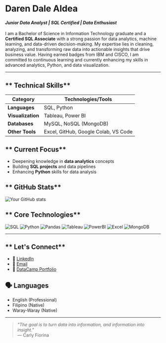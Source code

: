 # **Daren Dale Aldea**  
#### *Junior Data Analyst | SQL Certified | Data Enthusiast*

I am a Bachelor of Science in Information Technology graduate and a **Certified SQL Associate** with a strong passion for data analytics, machine learning, and data-driven decision-making. My expertise lies in cleaning, analyzing, and transforming raw data into actionable insights that drive business value. Having earned badges from IBM and CISCO, I am committed to continuous learning and currently enhancing my skills in advanced analytics, Python, and data visualization.

---

## ** Technical Skills**
| Category       | Technologies/Tools                          |
|----------------|---------------------------------------------|
| **Languages**  | SQL, Python                                 |
| **Visualization** | Tableau, Power BI                        |
| **Databases**  | MySQL, NoSQL (MongoDB)                      |
| **Other Tools**| Excel, GitHub, Google Colab, VS Code       |

## ** Current Focus**
- Deepening knowledge in **data analytics** concepts
- Building **SQL projects** and data pipelines
- Enhancing **Python** skills for data analysis

## ** GitHub Stats**
![Your GitHub stats](https://github-readme-stats.vercel.app/api?username=legendaren-arc&show_icons=true&theme=tokyonight&hide_border=true)


## ** Core Technologies**
![SQL](https://img.shields.io/badge/SQL-4479A1?style=flat&logo=postgresql&logoColor=white)
![Python](https://img.shields.io/badge/Python-3776AB?style=flat&logo=python&logoColor=white)
![Pandas](https://img.shields.io/badge/Pandas-150458?style=flat&logo=pandas&logoColor=white)
![Tableau](https://img.shields.io/badge/Tableau-1F4B7C?style=flat&logo=tableau&logoColor=white)
![PowerBI](https://img.shields.io/badge/Power_BI-8A2BE2?style=flat&logo=powerbi&logoColor=white)
![Excel](https://img.shields.io/badge/Excel-217346?style=flat&logo=microsoftexcel&logoColor=white)
![MongoDB](https://img.shields.io/badge/MongoDB-47A248?style=flat&logo=mongodb&logoColor=white)

---

## ** Let's Connect**
- 💼 [LinkedIn](https://linkedin.com/in/daren-dale-aldea)
- 📧 [Email](mailto:aldeadarendale@gmail.com)
- 📂 [DataCamp Portfolio](https://www.datacamp.com/portfolio/aldeadarendale)

## **🗣 Languages**
- English (Professional)
- Filipino (Native)
- Waray-Waray (Native)

---

> *"The goal is to turn data into information, and information into insight."*  
> — Carly Fiorina
